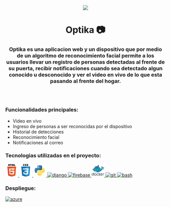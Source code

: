 <h3 align="left">ㅤ</h3> <!-- aquí hay un icono invisible para el espacio -->
<h3 align="left">ㅤ</h3> <!-- aquí hay un icono invisible para el espacio -->

<p align="center"> 
    <img width="400" src="https://i.imgur.com/BWYIfMp.png">
</p>


<h1 align="center">Optika 📷 </h1>
<h3 align="center">
Optika es una aplicacion web y un dispositivo que por medio de un algoritmo de reconocimiento facial permite a los usuarios llevar un registro de personas 
detectadas al frente de su puerta, recibir notificaciones cuando sea detectado algun conocido u desconocido y ver el video en vivo de lo que esta pasando
al frente del hogar.
</h3>


<h3 align="left">ㅤ</h3> <!-- aquí hay un icono invisible para el espacio -->

<h3 align="left">Funcionalidades principales:</h3>

- Video en vivo 
- Ingreso de personas a ser reconocidas por el dispositivo
- Historial de detecciones
- Reconocimiento facial 
- Notificaciones al correo

<h3 align="left">Tecnologias utilizadas en el proyecto:</h3>

<a href="https://www.w3.org/html/" target="_blank" rel="noreferrer"> <img src="https://raw.githubusercontent.com/devicons/devicon/master/icons/html5/html5-original-wordmark.svg" alt="html5" width="40" height="40"/> </a> 
<a href="https://www.w3schools.com/css/" target="_blank" rel="noreferrer"> <img src="https://raw.githubusercontent.com/devicons/devicon/master/icons/css3/css3-original-wordmark.svg" alt="css3" width="40" height="40"/> </a>
<a href="https://www.python.org" target="_blank" rel="noreferrer"> <img src="https://raw.githubusercontent.com/devicons/devicon/master/icons/python/python-original.svg" alt="python" width="40" height="40"/> </a> 
<a href="https://www.djangoproject.com/" target="_blank" rel="noreferrer"> <img src="https://cdn.worldvectorlogo.com/logos/django.svg" alt="django" width="40" height="40"/> </a> 
<a href="https://firebase.google.com/" target="_blank" rel="noreferrer"> <img src="https://www.vectorlogo.zone/logos/firebase/firebase-icon.svg" alt="firebase" width="40" height="40"/> </a> 
<a href="https://www.docker.com/" target="_blank" rel="noreferrer"> <img src="https://raw.githubusercontent.com/devicons/devicon/master/icons/docker/docker-original-wordmark.svg" alt="docker" width="40" height="40"/> </a> 
<a href="https://git-scm.com/" target="_blank" rel="noreferrer"> <img src="https://www.vectorlogo.zone/logos/git-scm/git-scm-icon.svg" alt="git" width="40" height="40"/> </a> 
<a href="https://www.gnu.org/software/bash/" target="_blank" rel="noreferrer"> <img src="https://www.vectorlogo.zone/logos/gnu_bash/gnu_bash-icon.svg" alt="bash" width="40" height="40"/> </a> 

<h3 align="left">Despliegue:</h3>
<a href="https://azure.microsoft.com/en-in/" target="_blank" rel="noreferrer"> <img src="https://www.vectorlogo.zone/logos/microsoft_azure/microsoft_azure-icon.svg" alt="azure" width="40" height="40"/> </a>
